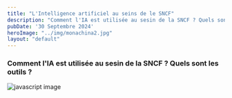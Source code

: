 ```yaml
---
title: "L'Intelligence artificiel au seins de le SNCF"
description: "Comment l'IA est utilisée au sesin de la SNCF ? Quels sont les outils ?"
pubDate: '30 Septembre 2024'
heroImage: "../img/monachina2.jpg"
layout: "default"
---
```


### Comment l'IA est utilisée au sesin de la SNCF ? Quels sont les outils ?

![javascript image](/img/monachina2.jpg)

